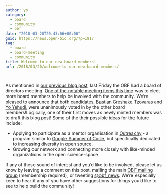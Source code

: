 ```yaml
---
author: yo
category:
  - board
  - community
  - obf
date: "2018-03-20T20:43:06+00:00"
guid: https://news.open-bio.org/?p=1917
tag:
  - board
  - board-meeting
  - community
title: Welcome to our new board members!
url: /2018/03/20/welcome-to-our-new-board-members/

---
```

As mentioned in [our previous blog post](https://news.open-bio.org/2018/03/05/march_2018_board_meeting/), last Friday the OBF had a board of directors meeting. [One of the notable meeting items this time](/obf-hugo-test/wiki/Minutes:2018_Mar_ConfCall) was to elect more board members to help be involved with the community. We’re pleased to announce that both candidates, [Bastian Greshake Tzovaras](https://twitter.com/gedankenstuecke) and [Yo Yehudi](https://twitter.com/yoyehudi), were unanimously voted in by the other board members!Logically, one of their first moves as newly minted members was to draft this blog post! Some of the their possible ideas for the future include:

- Applying to participate as a mentor organisation in [Outreachy](https://www.outreachy.org/) \- a program similar to [Google Summer of Code](https://news.open-bio.org/), but specifically dedicated to increasing diversity in open source.
- Growing our network and connecting more closely with like-minded organizations in the open science-space

If any of these sound of interest and you’d like to be involved, please let us know by leaving a comment on this post, mailing the main [OBF mailing group](http://mailman.open-bio.org/mailman/listinfo/members) (membership required), or tweeting [@obf\_news](https://twitter.com/obf_news). We’re especially keen to hear if any of you have other suggestions for things you’d like to see to help build the community!
